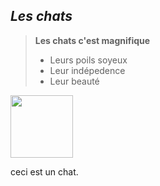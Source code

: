 ## *Les chats*

> **Les chats c'est magnifique**
> - Leurs poils soyeux
> - Leur indépedence
> - Leur beauté

<img src="https://github.com/user-attachments/assets/25b097cf-42ce-4824-b34a-ce4335bd48d5" width="100" height="100">

ceci est un chat. 


